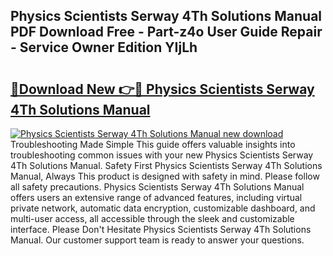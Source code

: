 ## Physics Scientists Serway 4Th Solutions Manual PDF Download Free - Part-z4o User Guide Repair - Service Owner Edition YIjLh

# <h2><a href="http://bc50001.oget.top/?id=Physics+Scientists+Serway+4Th+Solutions+Manual">🔗Download New 👉🔴 Physics Scientists Serway 4Th Solutions Manual</a></h2>

[![Physics Scientists Serway 4Th Solutions Manual new download](https://i.imgur.com/5g1atiW.png)](http://bc50001.oget.top/?id=Physics+Scientists+Serway+4Th+Solutions+Manual)
Troubleshooting Made Simple This guide offers valuable insights into troubleshooting common issues with your new Physics Scientists Serway 4Th Solutions Manual. Safety First Physics Scientists Serway 4Th Solutions Manual, Always This product is designed with safety in mind. Please follow all safety precautions. Physics Scientists Serway 4Th Solutions Manual offers users an extensive range of advanced features, including virtual private network, automatic data encryption, customizable dashboard, and multi-user access, all accessible through the sleek and customizable interface. Please Don't Hesitate Physics Scientists Serway 4Th Solutions Manual. Our customer support team is ready to answer your questions.
